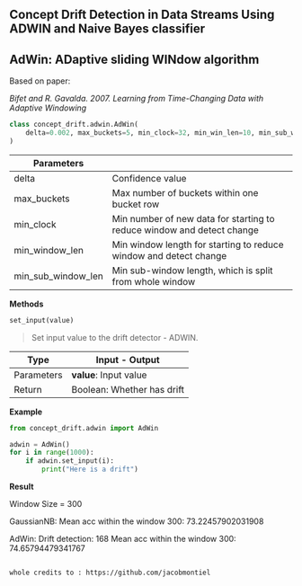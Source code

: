 ## Concept Drift Detection in Data Streams Using ADWIN and Naive Bayes classifier

## AdWin:  ADaptive sliding WINdow algorithm

Based on paper: 

*Bifet and R. Gavalda. 2007. Learning from Time-Changing Data with Adaptive Windowing*

```python
class concept_drift.adwin.AdWin(
    delta=0.002, max_buckets=5, min_clock=32, min_win_len=10, min_sub_win_len=5
)
```

| Parameters | |
| ------------- | ------------- |
| delta |Confidence value |
| max_buckets | Max number of buckets within one bucket row |
| min_clock | Min number of new data for starting to reduce window and detect change |
| min\_window\_len | Min window length for starting to reduce window and detect change |
| min\_sub\_window\_len | Min sub-window length, which is split from whole window |

**Methods**

```python
set_input(value)
```
> Set input value to the drift detector - ADWIN.

|Type| Input - Output |
|---|----|
| Parameters | **value**: Input value |
| Return | Boolean: Whether has drift  |

**Example**

```python
from concept_drift.adwin import AdWin

adwin = AdWin()
for i in range(1000):
    if adwin.set_input(i):
        print("Here is a drift")
```

**Result**

Window Size = 300

GaussianNB:
Mean acc within the window 300: 73.22457902031908 

AdWin:
Drift detection: 168
Mean acc within the window 300: 74.65794479341767
```

whole credits to : https://github.com/jacobmontiel
